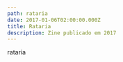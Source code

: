 ```yaml
---
path: rataria
date: 2017-01-06T02:00:00.000Z
title: Rataria
description: Zine publicado em 2017
---
```

rataria